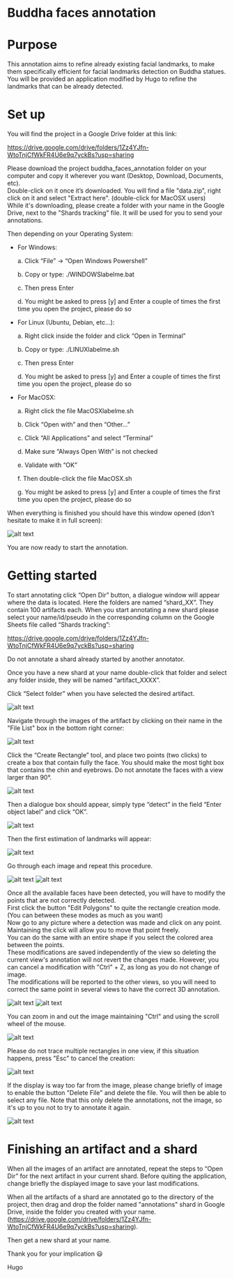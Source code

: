 Buddha faces annotation
=========================

Purpose
=======

This annotation aims to refine already existing facial landmarks, to make them specifically efficient for facial 
landmarks detection on Buddha statues.\
You will be provided an application modified by Hugo to refine the landmarks that can be already detected.

Set up
======

You will find the project in a Google Drive folder at this link:

https://drive.google.com/drive/folders/1Zz4YJfn-WtoTnjCfWkFR4U6e9q7yckBs?usp=sharing

Please download the project buddha_faces_annotation folder on your computer and copy it wherever you want (Desktop, 
Download, Documents, etc). \
Double-click on it once it’s downloaded. You will find a file "data.zip", right click on it and select "Extract here". 
(double-click for MacOSX users)\
While it's downloading, please create a folder with your name in the Google Drive, next to the "Shards tracking" file.
It will be used for you to send your annotations.

Then depending on your Operating System:

-   For Windows:

    a.  Click “File” -&gt; “Open Windows Powershell”
        
    b.  Copy or type: ./WINDOWSlabelme.bat
        
    c.  Then press Enter
        
    d.  You might be asked to press [y] and Enter a couple of times
        the first time you open the project, please do so


-   For Linux (Ubuntu, Debian, etc…):

    a.  Right click inside the folder and click “Open in Terminal”
    
    b.  Copy or type: ./LINUXlabelme.sh
        
    c.  Then press Enter
        
    d.  You might be asked to press [y] and Enter a couple of times
            the first time you open the project, please do so


-   For MacOSX:

    a.  Right click the file MacOSXlabelme.sh
    
    b.  Click “Open with” and then “Other…”
    
    c.  Click “All Applications” and select “Terminal”
    
    d.  Make sure “Always Open With” is not checked
    
    e.  Validate with “OK”
    
    f.  Then double-click the file MacOSX.sh
    
    g.  You might be asked to press [y] and Enter a couple of times the
        first time you open the project, please do so


When everything is finished you should have this window opened (don’t
hesitate to make it in full screen):

![alt text](source/Pictures/Picture1.png)

You are now ready to start the annotation.

Getting started
===============

To start annotating click “Open Dir” button, a dialogue window will
appear where the data is located. Here the folders are named
“shard\_XX”. They contain 100 artifacts each. When you start annotating
a new shard please select your name/id/pseudo in the corresponding
column on the Google Sheets file called “Shards tracking”:

https://drive.google.com/drive/folders/1Zz4YJfn-WtoTnjCfWkFR4U6e9q7yckBs?usp=sharing

Do not annotate a shard already started by another annotator.

Once you have a new shard at your name double-click that folder and
select any folder inside, they will be named “artifact_XXXX”.

Click “Select folder” when you have selected the desired artifact.

![alt text](source/Pictures/Picture2.png)

Navigate through the images of the artifact by clicking on their name in the "File List" box in the bottom right corner:

![alt text](source/Pictures/Picture3.png)

Click the “Create Rectangle” tool, and place two points (two clicks) to
create a box that contain fully the face. You should make the most tight box that contains the chin and eyebrows.
Do not annotate the faces with a view larger than 90°.

![alt text](source/Pictures/Picture4.png)

Then a dialogue box should appear, simply type “detect” in the field
“Enter object label” and click “OK”.

![alt text](source/Pictures/Picture5.png)

Then the first estimation of landmarks will appear:

![alt text](source/Pictures/Picture6.png)

Go through each image and repeat this procedure.

![alt text](source/Pictures/Picture7.png)
![alt text](source/Pictures/Picture8.png)

Once all the available faces have been detected, you will have to modify the points that are not correctly detected.\
First click the button "Edit Polygons" to quite the rectangle creation mode. (You can between these modes as much as 
you want)\
Now go to any picture where a detection was made and click on any point. Maintaining the click will allow you 
to move that point freely.\
You can do the same with an entire shape if you select the colored area between the points.\
These modifications are saved independently of the view so deleting the current view's annotation will not revert the 
changes made. However, you can cancel a modification with "Ctrl" + Z, as long as you do not change of image.\
The modifications will be reported to the other views, so you will need to correct the same point in several views to 
have the correct 3D annotation.

![alt text](source/Pictures/Picture12.png)
![alt text](source/Pictures/Picture13.png)

You can zoom in and out the image maintaining "Ctrl" and using the scroll wheel of the mouse.

![alt text](source/Pictures/Picture9.png)

Please do not trace multiple rectangles in one view, if this situation happens, press "Esc" to cancel the creation:

![alt text](source/Pictures/Picture10.png)

If the display is way too far from the image, please change briefly of image to enable the button "Delete File" and 
delete the file. You will then be able to select any file. Note that this only delete the annotations, not the image, so
it's up to you not to try to annotate it again.

![alt text](source/Pictures/Picture11.png)


Finishing an artifact and a shard
=================================

When all the images of an artifact are annotated, repeat the steps to “Open Dir” for the next artifact in your 
current shard.
Before quiting the application, change briefly the displayed image to save your last modifications.

When all the artifacts of a shard are annotated go to the directory of the project, then drag and drop the folder 
named "annotations" shard in Google Drive, inside the folder you created with your name. 
(https://drive.google.com/drive/folders/1Zz4YJfn-WtoTnjCfWkFR4U6e9q7yckBs?usp=sharing).

Then get a new shard at your name.

Thank you for your implication 😃

Hugo
